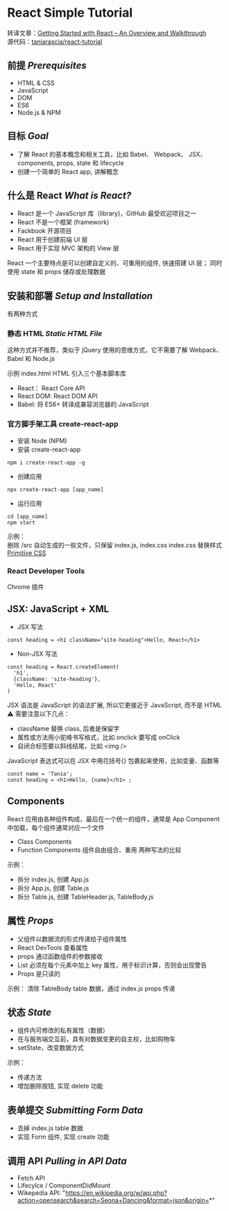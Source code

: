 # React Simple Tutorial

转译文章：[Getting Started with React – An Overview and Walkthrough](https://www.taniarascia.com/getting-started-with-react/)  
源代码：[taniarascia/react-tutorial](https://github.com/taniarascia/react-tutorial)

## 前提 _Prerequisites_

- HTML & CSS
- JavaScript
- DOM
- ES6
- Node.js & NPM

## 目标 _Goal_

- 了解 React 的基本概念和相关工具，比如 Babel、 Webpack、 JSX、 components, props, state 和 lifecycle
- 创建一个简单的 React app, 讲解概念

## 什么是 React _What is React?_

- React 是一个 JavaScript 库（library)，GitHub 最受欢迎项目之一
- React 不是一个框架 (framework)
- Fackbook 开源项目
- React 用于创建前端 UI 层
- React 用于实现 MVC 架构的 View 层

React 一个主要特点是可以创建自定义的、可重用的组件, 快速搭建 UI 层； 同时使用 state 和 props 储存或处理数据

## 安装和部署 _Setup and Installation_

有两种方式

### 静态 HTML _Static HTML File_

这种方式并不推荐，类似于 jQuery 使用的思维方式，它不需要了解 Webpack、Babel 和 Node.js

示例 index.html
HTML 引入三个基本脚本库

- React： React Core API
- React DOM: React DOM API
- Babel: 将 ES6+ 转译成兼容浏览器的 JavaScript

### 官方脚手架工具 create-react-app

- 安装 Node (NPM)
- 安装 create-react-app

```
npm i create-react-app -g
```

- 创建应用

```
npx create-react-app [app_name]
```

- 运行应用

```
cd [app_name]
npm start
```

示例：  
删除 /src 自动生成的一些文件，只保留 index.js, index.css
index.css 替换样式  
[Primitive CSS](https://taniarascia.github.io/primitive/css/main.css)

### React Developer Tools

Chrome 插件

## JSX: JavaScript + XML

- JSX 写法

```
const heading = <h1 className="site-heading">Hello, React</h1>
```

- Non-JSX 写法

```
const heading = React.createElement(
  'h1',
  {className: 'site-heading'},
  'Hello, React'
)
```

JSX 语法是 JavaScript 的语法扩展, 所以它更接近于 JavaScript, 而不是 HTML  
⚠️ 需要注意以下几点：

- className 替换 class, 后者是保留字
- 属性或方法用小驼峰书写格式，比如 onclick 要写成 onClick
- 自闭合标签要以斜线结尾，比如 <img \/>

JavaScript 表达式可以在 JSX 中用花括号{} 包裹起来使用，比如变量、函数等

```
const name = 'Tania';
const heading = <h1>Hello, {name}</h1> ;
```

## Components

React 应用由各种组件构成，最后在一个统一的组件，通常是 App Component 中加载，每个组件通常对应一个文件

- Class Components
- Function Components
  组件自由组合、重用
  两种写法的比较

示例：

- 拆分 index.js, 创建 App.js
- 拆分 App.js, 创建 Table.js
- 拆分 Table.js, 创建 TableHeader.js, TableBody.js

## 属性 _Props_

- 父组件以数据流的形式传递给子组件属性
- React DevTools 查看属性
- props 通过函数组件的参数接收
- List 必须在每个元素中加上 key 属性，用于标识计算，否则会出现警告
- Props 是只读的

示例： 清除 TableBody table 数据，通过 index.js props 传递

## 状态 _State_

- 组件内可修改的私有属性（数据）
- 在与服务端交互前，具有对数据变更的自主权，比如购物车
- setState，改变数据方式

示例：

- 传递方法
- 增加删除按钮, 实现 delete 功能

## 表单提交 _Submitting Form Data_

- 去掉 index.js table 数据
- 实现 Form 组件, 实现 create 功能

## 调用 API _Pulling in API Data_

- Fetch API
- Lifecylce / ComponentDidMount
- Wikepedia API: "https://en.wikipedia.org/w/api.php?action=opensearch&search=Seona+Dancing&format=json&origin=*"
